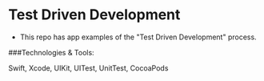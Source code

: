 # Test Driven Development



* This repo has app examples of the "Test Driven Development" process.


###Technologies & Tools:

Swift, Xcode, UIKit, UITest, UnitTest, CocoaPods




